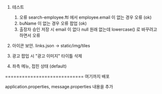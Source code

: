1. 테스트
	1. 오류 search-employee.ftl 에서 employee.email 이 없는 경우 오류 (ok)
	2. buName 이 없는 경우 오류 팝업 (ok)
	3. 출장자 승인 저장 시 email 이 없다 null 원래 없는데 lowercase() 로 바꾸려고 하면서 오류

2. 아이콘 보안. links.json -> static/img/tiles
3. 광고 팝업 시 "광고 이미지" 타이틀 삭제
4. 좌측 메뉴, 접힌 상태 (default)

============================ 여기까지 배포

application.properties, message.properties 내용을 추가